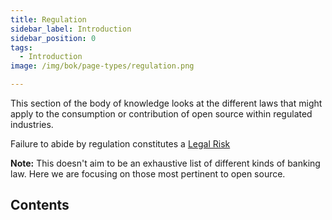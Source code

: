 ```yaml
---
title: Regulation
sidebar_label: Introduction
sidebar_position: 0
tags: 
  - Introduction
image: /img/bok/page-types/regulation.png

---
```


This section of the body of knowledge looks at the different laws that might apply to the consumption or contribution of open source within regulated industries.  

<BoxOut title="Legal Risk" image="/img/bok/risks/legal-risk.png" link="../Risks/Legal-Risk" linkText="Legal Risk Details">

Failure to abide by regulation constitutes a [Legal Risk](../Risks/Legal-Risk)

</BoxOut>

**Note:** This doesn't aim to be an exhaustive list of different kinds of banking law.  Here we are focusing on those most pertinent to open source.

## Contents

<BokTagList filter="Regulations" />